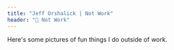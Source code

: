 ```yaml
---
title: "Jeff Orshalick | Not Work"
header: "💃 Not Work"
---
```

Here's some pictures of fun things I do outside of work.